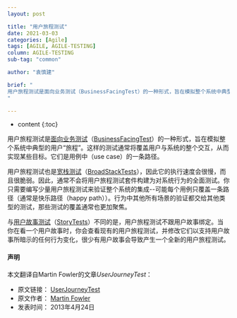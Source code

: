 ```yaml
---
layout: post

title: "用户旅程测试"
date: 2021-03-03
categories: [Agile]
tags: [AGILE, AGILE-TESTING]
column: AGILE-TESTING
sub-tag: "common"

author: "袁慎建"

brief: "
用户旅程测试是面向业务测试（BusinessFacingTest）的一种形式，旨在模拟整个系统中典型的用户“旅程”。这样的测试通常将覆盖用户与系统的整个交互，从而实现某些目标。它们是用例中（use case）的一条路径。
"

---
```


* content
{:toc}

用户旅程测试是[面向业务测试](https://www.yuque.com/yuanshenjian/agile/business-facing-test/)（[BusinessFacingTest](https://martinfowler.com/bliki/BusinessFacingTest.html)）的一种形式，旨在模拟整个系统中典型的用户“旅程”。这样的测试通常将覆盖用户与系统的整个交互，从而实现某些目标。它们是用例中（use case）的一条路径。

用户旅程测试也是[宽栈测试](https://www.yuque.com/yuanshenjian/agile/broad-stack-test/)（[BroadStackTests](https://martinfowler.com/bliki/BroadStackTest.html)），因此它的执行速度会很慢，而且很脆弱。因此，通常不会将用户旅程测试套件构建为对系统行为的全面测试。你只需要编写少量用户旅程测试来验证整个系统的集成--可能每个用例只覆盖一条路径（通常是快乐路径（happy path））。行为中其他所有场景的验证都交给其他类型的测试，那些测试的覆盖通常也更加聚焦。

与[用户故事测试](https://www.yuque.com/yuanshenjian/agile/user-story-test/)（[StoryTests](https://martinfowler.com/bliki/StoryTest.html)）不同的是，用户旅程测试不跟用户故事绑定。当你在看一个用户故事时，你会查看现有的用户旅程测试，并修改它们以支持用户故事所暗示的任何行为变化，很少有用户故事会导致产生一个全新的用户旅程测试。

#### 声明

本文翻译自Martin Fowler的文章*UserJourneyTest*：

*   原文链接： [UserJourneyTest](https://martinfowler.com/bliki/UserJourneyTest.html)
*   原文作者： [Martin Fowler](https://martinfowler.com/)
*   发表时间： 2013年4月24日
